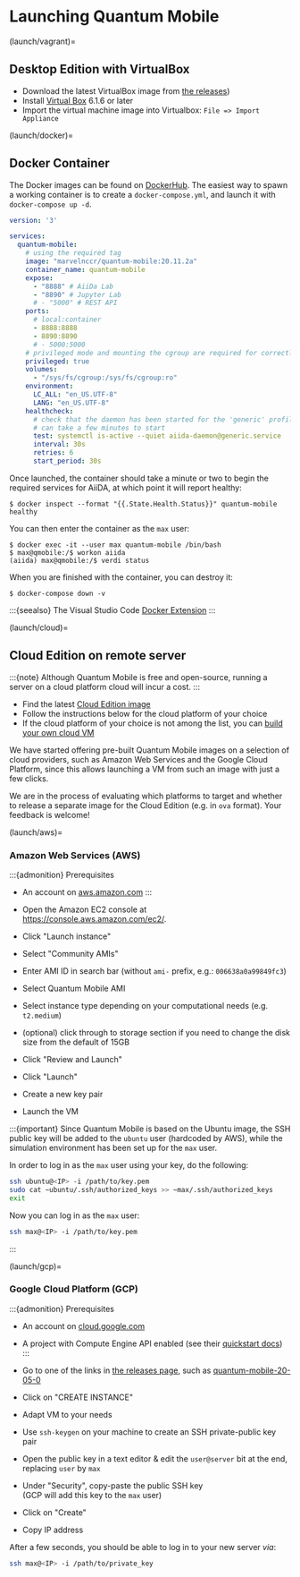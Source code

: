 # Launching Quantum Mobile

(launch/vagrant)=
## Desktop Edition with VirtualBox

* Download the latest VirtualBox image from [the releases](../releases/index.md))
* Install [Virtual Box](https://www.virtualbox.org) 6.1.6 or later
* Import the virtual machine image into Virtualbox: `File => Import Appliance`

(launch/docker)=
## Docker Container

The Docker images can be found on [DockerHub](https://hub.docker.com/r/marvelnccr/quantum-mobile).
The easiest way to spawn a working container is to create a `docker-compose.yml`, and launch it with `docker-compose up -d`.

```yaml
version: '3'

services:
  quantum-mobile:
    # using the required tag
    image: "marvelnccr/quantum-mobile:20.11.2a"
    container_name: quantum-mobile
    expose:
      - "8888" # AiiDa Lab
      - "8890" # Jupyter Lab
      # - "5000" # REST API
    ports:
      # local:container
      - 8888:8888
      - 8890:8890
      # - 5000:5000
    # privileged mode and mounting the cgroup are required for correctly running sytsemd inside the container (set as the default command)
    privileged: true
    volumes:
      - "/sys/fs/cgroup:/sys/fs/cgroup:ro"
    environment:
      LC_ALL: "en_US.UTF-8"
      LANG: "en_US.UTF-8"
    healthcheck:
      # check that the daemon has been started for the 'generic' profile
      # can take a few minutes to start
      test: systemctl is-active --quiet aiida-daemon@generic.service
      interval: 30s
      retries: 6
      start_period: 30s
```

Once launched, the container should take a minute or two to begin the required services for AiiDA, at which point it will report healthy:

```console
$ docker inspect --format "{{.State.Health.Status}}" quantum-mobile
healthy
```

You can then enter the container as the `max` user:

```console
$ docker exec -it --user max quantum-mobile /bin/bash
$ max@qmobile:/$ workon aiida
(aiida) max@qmobile:/$ verdi status
```

When you are finished with the container, you can destroy it:

```console
$ docker-compose down -v
```

:::{seealso}
The Visual Studio Code [Docker Extension](https://marketplace.visualstudio.com/items?itemName=ms-azuretools.vscode-docker)
:::

(launch/cloud)=
## Cloud Edition on remote server

:::{note}
Although Quantum Mobile is free and open-source, running a server on a cloud platform cloud will incur a cost.
:::

* Find the latest [Cloud Edition image](../releases/index.md)
* Follow the instructions below for the cloud platform of your choice
* If the cloud platform of your choice is not among the list, you can [build your own cloud VM](../developers/build-cloud.md)

We have started offering pre-built Quantum Mobile images on a selection of cloud providers, such as Amazon Web Services and the Google Cloud Platform, since this allows launching a VM from such an image with just a few clicks.

We are in the process of evaluating which platforms to target and whether to release a separate image for the Cloud Edition (e.g. in `ova` format).
Your feedback is welcome!


(launch/aws)=
### Amazon Web Services (AWS)

:::{admonition} Prerequisites

* An account on [aws.amazon.com](https://aws.amazon.com/account/)
:::

* Open the Amazon EC2 console at <https://console.aws.amazon.com/ec2/>.
* Click "Launch instance"
* Select "Community AMIs"
* Enter AMI ID in search bar (without `ami-` prefix, e.g.: `006638a0a99849fc3`)
* Select Quantum Mobile AMI
* Select instance type depending on your computational needs (e.g. `t2.medium`)
* (optional) click through to storage section if you need to change the disk size from the default of 15GB
* Click "Review and Launch"
* Click "Launch"
* Create a new key pair
* Launch the VM

:::{important}
Since Quantum Mobile is based on the Ubuntu image, the SSH public key will be added to the `ubuntu` user (hardcoded by AWS),
while the simulation environment has been set up for the `max` user.

In order to log in as the `max` user using your key, do the following:

```bash
ssh ubuntu@<IP> -i /path/to/key.pem
sudo cat ~ubuntu/.ssh/authorized_keys >> ~max/.ssh/authorized_keys
exit
```

Now you can log in as the `max` user:

```bash
ssh max@<IP> -i /path/to/key.pem
```

:::

(launch/gcp)=
### Google Cloud Platform (GCP)

:::{admonition} Prerequisites

* An account on [cloud.google.com](https://cloud.google.com/)
* A project with Compute Engine API enabled (see their [quickstart docs](https://cloud.google.com/compute/docs/quickstart-linux))
:::

* Go to one of the links in [the releases page](../releases/index.md), such as [quantum-mobile-20-05-0](https://console.cloud.google.com/compute/imagesDetail/projects/marvel-nccr/global/images/quantum-mobile-20-05-0)  
* Click on "CREATE INSTANCE"
* Adapt VM to your needs
* Use `ssh-keygen` on your machine to create an SSH private-public key pair
* Open the public key in a text editor & edit the `user@server` bit at the end, replacing `user` by `max`
* Under "Security", copy-paste the public SSH key  
 (GCP will add this key to the `max` user)
* Click on "Create"
* Copy IP address

After a few seconds, you should be able to log in to your new server *via*:

```bash
ssh max@<IP> -i /path/to/private_key
```
